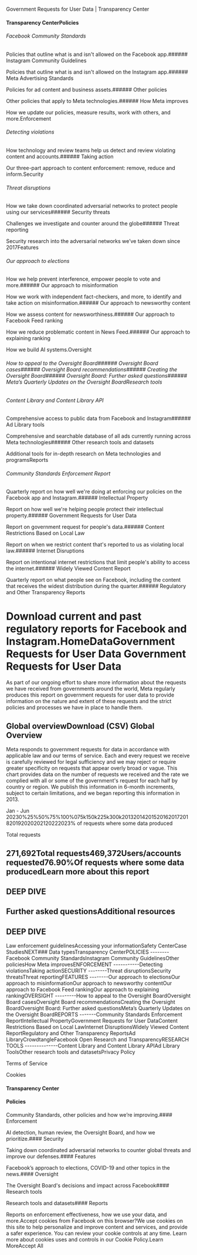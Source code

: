 Government Requests for User Data | Transparency Center















####  Transparency CenterPolicies

###### Facebook Community Standards

Policies that outline what is and isn't allowed on the Facebook app.###### Instagram Community Guidelines

Policies that outline what is and isn't allowed on the Instagram app.###### Meta Advertising Standards

Policies for ad content and business assets.###### Other policies

Other policies that apply to Meta technologies.###### How Meta improves

How we update our policies, measure results, work with others, and more.Enforcement

###### Detecting violations

How technology and review teams help us detect and review violating content and accounts.###### Taking action

Our three-part approach to content enforcement: remove, reduce and inform.Security

###### Threat disruptions


 How we take down coordinated adversarial networks to protect people using our services###### Security threats


 Challenges we investigate and counter around the globe###### Threat reporting


 Security research into the adversarial networks we’ve taken down since 2017Features

###### Our approach to elections

How we help prevent interference, empower people to vote and more.###### Our approach to misinformation

How we work with independent fact-checkers, and more, to identify and take action on misinformation.###### Our approach to newsworthy content

How we assess content for newsworthiness.###### Our approach to Facebook Feed ranking


 How we reduce problematic content in News Feed.###### Our approach to explaining ranking


 How we build AI systems.Oversight

###### How to appeal to the Oversight Board###### Oversight Board cases###### Oversight Board recommendations###### Creating the Oversight Board###### Oversight Board: Further asked questions###### Meta’s Quarterly Updates on the Oversight BoardResearch tools

###### Content Library and Content Library API

Comprehensive access to public data from Facebook and Instagram###### Ad Library tools

Comprehensive and searchable database of all ads currently running across Meta technologies###### Other research tools and datasets

Additional tools for in-depth research on Meta technologies and programsReports

###### Community Standards Enforcement Report

Quarterly report on how well we're doing at enforcing our policies on the Facebook app and Instagram.###### Intellectual Property

Report on how well we're helping people protect their intellectual property.###### Government Requests for User Data

Report on government request for people's data.###### Content Restrictions Based on Local Law

Report on when we restrict content that's reported to us as violating local law.###### Internet Disruptions

Report on intentional internet restrictions that limit people's ability to access the internet.###### Widely Viewed Content Report


 Quarterly report on what people see on Facebook, including the content that receives the widest distribution during the quarter.###### Regulatory and Other Transparency Reports


 Download current and past regulatory reports for Facebook and Instagram.HomeDataGovernment Requests for User Data
 Government Requests for User Data
===================================


 As part of our ongoing effort to share more information about the requests we have received from governments around the world, Meta regularly produces this report on government requests for user data to provide information on the nature and extent of these requests and the strict policies and processes we have in place to handle them.
 

Global overviewDownload (CSV)
 Global Overview
-----------------


 Meta responds to government requests for data in accordance with applicable law and our terms of service. Each and every request we receive is carefully reviewed for legal sufficiency and we may reject or require greater specificity on requests that appear overly broad or vague. This chart provides data on the number of requests we received and the rate we complied with all or some of the government's request for each half by country or region. We publish this information in 6-month increments, subject to certain limitations, and we began reporting this information in 2013.
 

Jan - Jun 20230%25%50%75%100%075k150k225k300k20132014201520162017201820192020202120222023% of requests where some data produced

Total requests

271,692Total requests469,372Users/accounts requested76.90%Of requests where some data producedLearn more about this report
----------------------------

DEEP DIVE
---------

Further asked questionsAdditional resources
--------------------

DEEP DIVE
---------

Law enforcement guidelinesAccessing your informationSafety CenterCase StudiesNEXT### Data typesTransparency CenterPOLICIES
--------Facebook Community StandardsInstagram Community GuidelinesOther policiesHow Meta improvesENFORCEMENT
-----------Detecting violationsTaking actionSECURITY
--------Threat disruptionsSecurity threatsThreat reportingFEATURES
--------Our approach to electionsOur approach to misinformationOur approach to newsworthy contentOur approach to Facebook Feed rankingOur approach to explaining rankingOVERSIGHT
---------How to appeal to the Oversight BoardOversight Board casesOversight Board recommendationsCreating the Oversight BoardOversight Board: Further asked questionsMeta’s Quarterly Updates on the Oversight BoardREPORTS
-------Community Standards Enforcement ReportIntellectual PropertyGovernment Requests for User DataContent Restrictions Based on Local LawInternet DisruptionsWidely Viewed Content ReportRegulatory and Other Transparency ReportsAd LibraryCrowdtangleFacebook Open Research and TransparencyRESEARCH TOOLS
--------------Content Library and Content Library APIAd Library ToolsOther research tools and datasetsPrivacy Policy

Terms of Service

Cookies





































































































































#### Transparency Center

#### Policies

Community Standards, other policies and how we’re improving.#### Enforcement

AI detection, human review, the Oversight Board, and how we prioritize.#### Security

Taking down coordinated adversarial networks to counter global threats and improve our defenses.#### Features

Facebook’s approach to elections, COVID-19 and other topics in the news.#### Oversight

The Oversight Board's decisions and impact across Facebook#### Research tools

Research tools and datasets#### Reports

Reports on enforcement effectiveness, how we use your data, and more.Accept cookies from Facebook on this browser?We use cookies on this site to help personalize and improve content and services, and provide a safer experience. You can review your cookie controls at any time. Learn more about cookies uses and controls in our Cookie Policy.Learn MoreAccept All